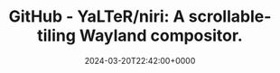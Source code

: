 ---
title: 'GitHub - YaLTeR/niri: A scrollable-tiling Wayland compositor.'
slug: 20240320T224200
date: 2024-03-20T22:42:00+0000
params:
  url: https://github.com/YaLTeR/niri/
tags:
- wayland
- to-read
---
